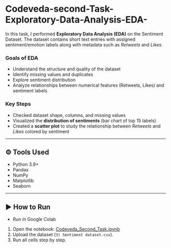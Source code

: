# Codeveda-second-Task-Exploratory-Data-Analysis-EDA-
In this task, I performed **Exploratory Data Analysis (EDA)** on the Sentiment Dataset.   The dataset contains short text entries with assigned sentiment/emotion labels along with metadata such as *Retweets* and *Likes*.  

### Goals of EDA
- Understand the structure and quality of the dataset  
- Identify missing values and duplicates  
- Explore sentiment distribution  
- Analyze relationships between numerical features (Retweets, Likes) and sentiment labels  

### Key Steps
- Checked dataset shape, columns, and missing values  
- Visualized the **distribution of sentiments** (bar chart of top 15 labels)  
- Created a **scatter plot** to study the relationship between *Retweets* and *Likes* colored by sentiment  

---

## ⚙️ Tools Used
- Python 3.9+  
- Pandas  
- NumPy  
- Matplotlib  
- Seaborn  

---

## ▶️ How to Run

- Run in Google Colab
1. Open the notebook: [Codeveda_Second_Task.ipynb](./Codeveda%20Second%20Task.ipynb)  
2. Upload the dataset (`3) Sentiment dataset.csv`).  
3. Run all cells step by step.  
